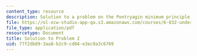 ```yaml
---
content_type: resource
description: Solution to a problem on the Pontryagin minimum principle.
file: https://ol-ocw-studio-app-qa.s3.amazonaws.com/courses/6-832-underactuated-robotics-spring-2009/77f2db893aa8b2c9cd04e3ec9a3c6769_MIT6_832s09_sol_pset02.pdf
file_type: application/pdf
resourcetype: Document
title: Solution to Problem 2
uid: 77f2db89-3aa8-b2c9-cd04-e3ec9a3c6769
---
```

